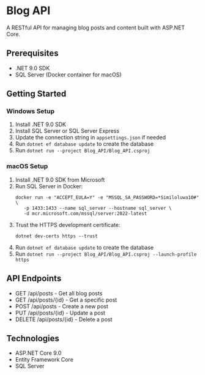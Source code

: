 # Blog API

A RESTful API for managing blog posts and content built with ASP.NET Core.

## Prerequisites

- .NET 9.0 SDK
- SQL Server (Docker container for macOS)

## Getting Started

### Windows Setup
1. Install .NET 9.0 SDK
2. Install SQL Server or SQL Server Express
3. Update the connection string in `appsettings.json` if needed
4. Run `dotnet ef database update` to create the database
5. Run `dotnet run --project Blog_API/Blog_API.csproj`

### macOS Setup
1. Install .NET 9.0 SDK from Microsoft
2. Run SQL Server in Docker:
   ```
   docker run -e "ACCEPT_EULA=Y" -e "MSSQL_SA_PASSWORD=*Similoluwa10#" \
      -p 1433:1433 --name sql_server --hostname sql_server \
      -d mcr.microsoft.com/mssql/server:2022-latest
   ```
3. Trust the HTTPS development certificate:
   ```
   dotnet dev-certs https --trust
   ```
4. Run `dotnet ef database update` to create the database
5. Run `dotnet run --project Blog_API/Blog_API.csproj --launch-profile https`

## API Endpoints

- GET /api/posts - Get all blog posts
- GET /api/posts/{id} - Get a specific post
- POST /api/posts - Create a new post
- PUT /api/posts/{id} - Update a post
- DELETE /api/posts/{id} - Delete a post

## Technologies

- ASP.NET Core 9.0
- Entity Framework Core
- SQL Server